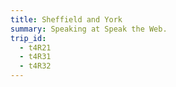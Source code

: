 ```yaml
---
title: Sheffield and York
summary: Speaking at Speak the Web.
trip_id:
  - t4R21
  - t4R31
  - t4R32
---
```

